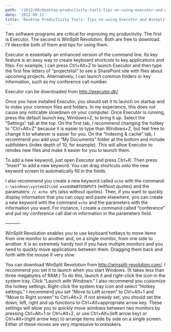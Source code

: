 ```yaml
---
path: '/2012/09/desktop-productivity-tools-tips-on-using-executor-and-winsplit-revolution/'
date: '2012-09-11'
title: 'Desktop Productivity Tools: Tips on using Executor and WinSplit Revolution'
---
```


Two software programs are critical for improving my productivity. The first is Executor. The second is WinSplit Revolution. Both are free to download. I’ll describe both of them and tips for using them.

Executor is essentially an enhanced version of the command line. Its key feature is an easy way to create keyboard shortcuts to key applications and files. For example, I can press Ctrl+Alt+Z to launch Executor and then type the first few letters of “projectslist” to see a SharePoint site with files about upcoming projects. Alternatively, I can launch common folders or key information, such as my conference call number.

Executor can be downloaded from http://executor.dk/.

Once you have installed Executor, you should set it to launch on startup and to index your common files and folders. In my experience, this does not cause any noticable slowdown on your computer. Once Executor is running, press the default launch key, Windows+Z, to bring it up. Select the “Settings” tab at the top. On the first tab, I recommend changing the hotkey to “Ctrl+Alt+Z” because it is easier to type than Windows+Z, but feel free to change it to whatever is easier for you. On the “Indexing & cache” tab, I recommend you add your “My Documents” folder at the bottom and include subfolders (index depth of 10, for example). This will allow Executor to reindex new files and make it easier for you to launch them.

To add a new keyword, just open Executor and press Ctrl+K. Then press “Insert” to add a new keyword. You can drag shortcuts onto the new keyword screen to automatically fill in the fields.

I also recommend you create a new keyword called `echo` with the command: `c:\windows\system32\cmd.exe$GRABTOINPUT$` (without quotes) and the paramaters: `/c echo $P$` (also without quotes). Then, if you want to quickly display information that you can copy and paste elsewhere, you can create a new keyword with the command `echo` and the parameters with the information you want. For instance, I create a command called “conference” and put my conference call dial-in information in the parameters field.

———-

WinSplit Revolution enables you to use keyboard hotkeys to move items from one monitor to another and, on a single monitor, from one side to another. It is an extremely handy tool if you have multiple monitors and you need to quickly move applications between them. Dragging them back and forth with the mouse if very slow.

You can download WinSplit Revolution from http://winsplit-revolution.com/. I recommend you set it to launch when you start Windows. (It takes less than three megabytes of RAM.) To do this, launch it and right-click the icon in the system tray. Click “Launch with Windows.” I also recommend you customize the hotkey settings. Right-click the system tray icon and select “Hotkey settings.” I recommend you set “Move to Left screen” to Ctrl+Alt+1 and “Move to Right screen” to Ctrl+Alt+2. If not already set, you should set the down, left, right and up functions to Ctrl+Alt+appropriate arrow key. These settings will allow you to quickly move windows between two monitors by pressing Ctrl+Alt+1 or Ctrl+Alt+2, or use Ctrl+Alt+(left arrow key) or Ctrl+Alt+(right arrow key) to arrange items side by side on a single screen. Either of these moves are very impressive to onlookers.
